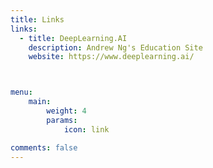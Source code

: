 ```yaml
---
title: Links
links:
  - title: DeepLearning.AI
    description: Andrew Ng's Education Site
    website: https://www.deeplearning.ai/



menu:
    main: 
        weight: 4
        params:
            icon: link

comments: false
---
```

